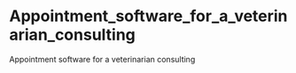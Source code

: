 # Appointment_software_for_a_veterinarian_consulting
Appointment software for a veterinarian consulting
